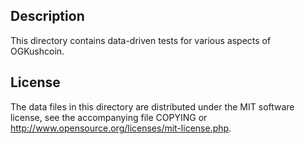 Description
------------

This directory contains data-driven tests for various aspects of OGKushcoin.

License
--------

The data files in this directory are distributed under the MIT software
license, see the accompanying file COPYING or
http://www.opensource.org/licenses/mit-license.php.

